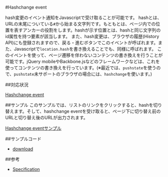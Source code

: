 #Hashchange event

hash変更のイベント通知をJavascriptで受け取ることが可能です。
hashとは、URLの末尾についている`#`から始まる文字列です。もともとは、ページ内での位置を表すアンカーの役割をします。hashが示す位置とは、hashと同じ文字列のid属性を持つ要素が該当します。
また、hash変更は、ブラウザの履歴(History API)にも登録されますので、戻る・進むボタンでこのイベントが呼ばれます。また、Javascriptで`location.hash`を書き換えることでも、同様に呼ばれます。
このイベントを使って、ページ遷移を伴わないコンテンツの書き換えを行うことが可能です。jQuery mobileやBackbone.jsなどのフレームワークなどは、これを使ってコンテンツの書き換えを行っています。(※最近では、`pushstate`を使うので、`pushstate`未サポートのブラウザの場合には、`hashchange`を使います。)

##対応状況

[Hashchange event](http://caniuse.com/#feat=hashchange)

##サンプル
このサンプルでは、リストのリンクをクリックすると、hashを切り替えます。そして、hashchange eventを受け取ると、ページ下に切り替え前のURLと切り替え後のURLが出力されます。

[Hashchange eventサンプル](http://ayuta-s-ooki.github.com/html5sampleworks/samples/hashchange/)

##サンプルコード

- [download](http://ayuta-s-ooki.github.com/html5sampleworks/downloads/hashchange.zip)

##参考

- [Specification](http://www.w3.org/TR/html5/history.html#event-hashchange)
